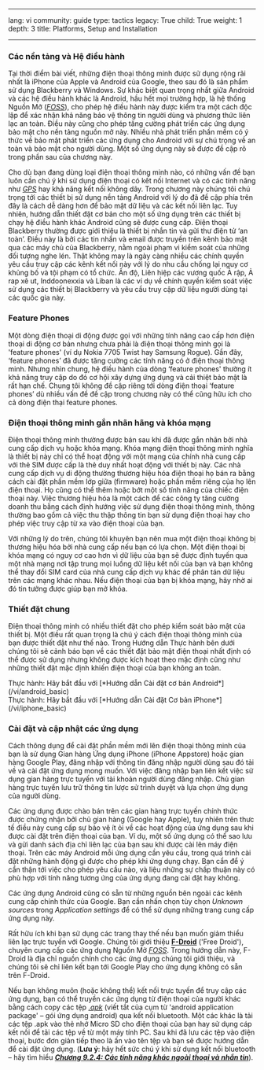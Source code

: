 

---

lang: vi
community: guide
type: tactics
legacy: True
child: True
weight: 1
depth: 3
title: Platforms, Setup and Installation

---

### Các nền tảng và Hệ điều hành ###

Tại thời điểm bài viết, những điện thoại thông minh được sử dụng rộng rãi nhất là iPhone của Apple và Android của Google, theo sau đó là sản phẩm sử dụng Blackberry và Windows. Sự khác biệt quan trọng nhất giữa Android và các hệ điều hành khác là Android, hầu hết mọi trường hợp, là hệ thống Nguồn Mở ([*FOSS*](/vi/Glossary#FOSS)), cho phép hệ điều hành này được kiểm tra một cách độc lập để xác nhận khả năng bảo vệ thông tin người dùng và phương thức liên lạc an toàn. Điều này cũng cho phép tăng cường phát triển các ứng dụng bảo mật cho nền tảng nguồn mở này. Nhiều nhà phát triển phần mềm có ý thức về bảo mật phát triển các ứng dụng cho Android với sự chú trọng về an toàn và bảo mật cho người dùng. Một số ứng dụng này sẽ được đề cập rõ trong phần sau của chương này.

Cho dù bạn đang dùng loại điện thoại thông minh nào, có những vấn đề bạn luôn cần chú ý khi sử dụng điện thoại có kết nối Internet và có các tính năng như [*GPS*](/vi/glossary#GPS) hay khả năng kết nối không dây. Trong chương này chúng tôi chú  trọng tới các thiết bị sử dụng nền tảng Android với lý do đã đề cập phía trên đây là cách dễ dàng hơn để bảo mật dữ liệu và các kết nối liên lạc. Tuy nhiên, hướng dẫn thiết đặt cơ bản cho một số ứng dụng trên các thiết bị chạy hệ điều hành khác Android cũng sẽ được cung cấp.
Điện thoại Blackberry thường được giới thiệu là thiết bị nhắn tin và gửi thư điện tử ‘an toàn’. Điều này là bởi các tin nhắn và email được truyền trên kênh bảo mật qua các máy chủ của Blackberry, nằm ngoài phạm vi kiểm soát của những đối tượng nghe lén. Thật không may là ngày càng nhiều các chính quyền yêu cầu truy cập các kênh kết nối này với lý do nhu cầu chống lại nguy cơ khủng bố và tội phạm có tổ chức. Ấn độ, Liên hiệp các vương quốc Ả rập, Ả rap xê ut, Inddoonexxia và Liban là các ví dụ về chính quyền kiểm soát việc sử dụng các thiết bị Blackberry và yêu cầu truy cập dữ liệu người dùng tại các quốc gia này.

### Feature Phones ###

Một dòng điện thoại di động được gọi với những tính năng cao cấp hơn điện thoại di động cơ bản nhưng chưa phải là điện thoại thông minh gọi là 'feature phones' (ví dụ  Nokia 7705 Twist hay Samsung Rogue). Gần đây, ‘feature phones’ đã được tăng cường các tính năng có ở điện thoại thông minh. Nhưng nhìn chung, hệ điều hành của dòng ‘feature phones' thường ít khả năng truy cập do đó cơ hội xây dựng ứng dụng và cải thiệt bảo mật là rất hạn chế. Chung tôi không đề cập riêng tới dòng điện thoại ‘feature phones’ dù nhiều vấn đề đề cập trong chương này có thể cũng hữu ích cho cả dòng điện thại feature phones.

### Điện thoại thông minh gắn nhãn hãng và khóa mạng ###

Điện thoại thông minh thường được bán sau khi đã được gắn nhãn bởi nhà cung cấp dịch vụ hoặc khóa mạng. Khóa mạng điện thoại thông minh nghĩa là thiết bị này chỉ có thể hoạt động với một mạng của chính nhà cung cấp với thẻ SIM được cấp là thẻ duy nhất hoạt động với thiết bị này. Các nhà cung cấp dịch vụ di động thường thương hiệu hóa điện thoại họ bán ra bằng cách cài đặt phần mềm lớp giữa (firmware) hoặc phần mềm riêng của họ lên điện thoại. Họ cũng có thể thêm hoặc bớt một số tính năng của chiếc điện thoại này. Việc thương hiệu hóa là một cách để các công ty tăng cường doanh thu bằng cách định hướng việc sử dụng điện thoại thông minh, thông thường bao gồm cả việc thu thập thông tin bạn sử dụng điện thoại hay cho phép việc truy cập từ xa vào điện thoại của bạn.

Với những lý do trên, chúng tôi khuyên bạn nên mua một điện thoại không bị thương hiệu hóa bởi nhà cung cấp nếu bạn có lựa chọn. Một điện thoại bị khóa mạng có nguy cơ cao hơn vì dữ liệu của bạn sẽ được định tuyến qua một nhà mạng nơi tập trung mọi luồng dữ liệu kết nối của bạn và bạn không thể thay đổi SIM card của nhà cung cấp dịch vụ khác để phân tán dữ liệu trên các mạng khác nhau. Nếu điện thoại của bạn bị khóa mạng, hãy nhờ ai đó tin tưởng được giúp bạn mở khóa.

### Thiết đặt chung ###

Điện thoại thông minh có nhiều thiết đặt cho phép kiểm soát bảo mật của thiết bị. Một điều rất quan trọng là chú ý cách điện thoại thông minh của bạn được thiết đặt như thế nào. Trong Hướng dẫn Thực hành bên dưới chúng tôi sẽ cảnh báo bạn về các thiết đặt bảo mật điện thoại nhất định có thể được sử dụng nhưng không được kích hoạt theo mặc định cũng như những thiết đặt mặc định khiến điện thoại của bạn không an toàn.

<div class=getstarted markdown=1>
Thực hành: Hãy bắt đầu với [*Hướng dẫn Cài đặt cơ bản Android*](/vi/android_basic)
</div>

<div class=getstarted markdown=1>
Thực hành: Hãy bắt đầu với [*Hướng dẫn Cài đặt Cơ bản iPhone*](/vi/iphone_basic)
</div>

### Cài đặt và cập nhật các ứng dụng ###

Cách thông dụng để cài đặt phần mềm mới lên điện thoại thông minh của bạn là sử dụng Gian hàng Ứng dụng iPhone (iPhone Appstore) hoặc gian hàng Google Play, đăng nhập với thông tin đăng nhập người dùng sau đó tải về và cài đặt ứng dụng mong muốn. Với việc đăng nhập bạn liên kết việc sử dụng gian hàng trực tuyến với tài khoản người dùng đăng nhập. Chủ gian hàng trực tuyến lưu trữ thông tin lược sử trình duyệt và lựa chọn ứng dụng của người dùng.

Các ứng dụng được chào bán trên các gian hàng trực tuyến chính thức được chứng nhận bởi chủ gian hàng (Google hay Apple), tuy nhiên trên thưc tế điều này cung cấp sự bảo vệ ít ỏi về các hoạt động của ứng dụng sau khi được cài đặt trên điện thoại của bạn. Ví dụ, một số ứng dụng có thể sao lưu và gửi danh sách địa chỉ liên lạc của bạn sau khi được cài lên máy điện thoại. Trên các máy Android mỗi ứng dụng cần yêu cầu, trong quá trình cài đặt những hành động gì được cho phép khi ứng dụng chạy. Bạn cần để ý cẩn thận tới việc cho phép yêu cầu nào, và liệu những sự chấp thuận này có phù hợp với tính năng tương ứng của ứng dụng đang cài đặt hay không.

Các ứng dụng Android cũng có sẵn từ những nguồn bên ngoài các kênh cung cấp chính thức của Google. Bạn cần nhấn chọn tùy chọn *Unknown sources* trong *Application settings* để có thể sử dụng những trang cung cấp ứng dụng này.

Rất hữu ích khi bạn sử dụng các trang thay thế nếu bạn muốn giảm thiểu liên lạc trực tuyến với Google. Chúng tôi giới thiệu [**F-Droid**](http://f-droid.org) ('Free Droid'), chuyên cung cấp các ứng dụng Nguồn Mở [*FOSS*](/vi/glossary#FOSS). Trong hướng dẫn này, F-Droid là địa chỉ nguồn chính cho các ứng dụng chúng tôi giới thiệu, và chúng tôi sẽ chỉ liên kết bạn tới Google Play cho ứng dụng không có sẵn trên F-Droid.

Nếu bạn không muôn (hoặc không thể) kết nối trực tuyến để truy cập các ứng dụng, bạn có thể truyền các ứng dụng từ điện thoại của người khác bằng cách copy các tệp [*.apk*](/en/glossary#apk) (viết tắt của cụm từ 'android application package' – gói ứng dụng android) qua kết nối bluetooth. Một các khác là tải các tệp .apk vào thẻ nhớ Micro SD cho điện thoại của bạn hay sử dụng cáp kết nối để tải các tệp về từ một máy tính PC. Sau khi đã lưu các tệp vào điện thoại, bước đơn giản tiếp theo là ấn vào tên tệp và bạn sẽ được hướng dẫn để cài đặt ứng dụng. (**Lưu ý**: hãy hết sức chú ý khi sử dụng kết nối bluetooth – hãy tìm hiểu [***Chương 9.2.4: Các tính năng khác ngoài thoại và nhắn tin***](/vi/chuong_9_2_4)).



